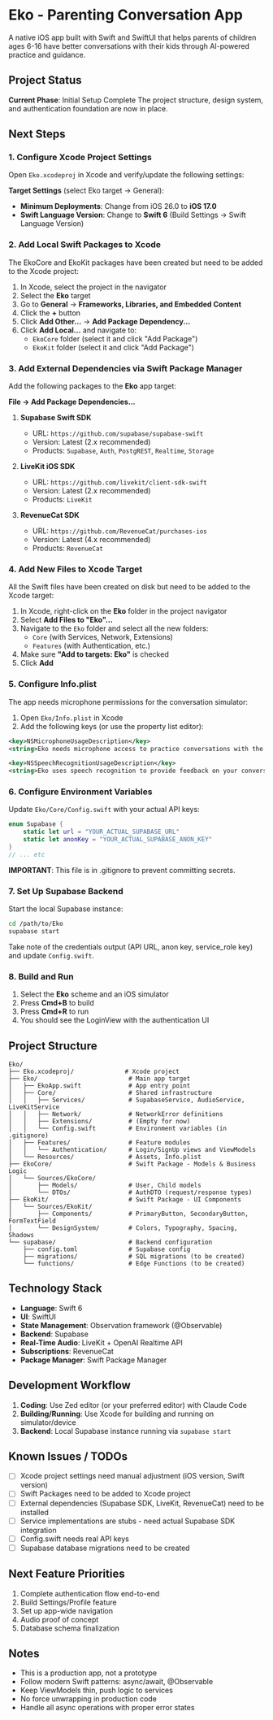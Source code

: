 # Eko - Parenting Conversation App

A native iOS app built with Swift and SwiftUI that helps parents of children ages 6-16 have better conversations with their kids through AI-powered practice and guidance.

## Project Status

**Current Phase**: Initial Setup Complete
The project structure, design system, and authentication foundation are now in place.

## Next Steps

### 1. Configure Xcode Project Settings

Open `Eko.xcodeproj` in Xcode and verify/update the following settings:

**Target Settings** (select Eko target → General):
- **Minimum Deployments**: Change from iOS 26.0 to **iOS 17.0**
- **Swift Language Version**: Change to **Swift 6** (Build Settings → Swift Language Version)

### 2. Add Local Swift Packages to Xcode

The EkoCore and EkoKit packages have been created but need to be added to the Xcode project:

1. In Xcode, select the project in the navigator
2. Select the **Eko** target
3. Go to **General** → **Frameworks, Libraries, and Embedded Content**
4. Click the **+** button
5. Click **Add Other...** → **Add Package Dependency...**
6. Click **Add Local...** and navigate to:
   - `EkoCore` folder (select it and click "Add Package")
   - `EkoKit` folder (select it and click "Add Package")

### 3. Add External Dependencies via Swift Package Manager

Add the following packages to the **Eko** app target:

**File → Add Package Dependencies...**

1. **Supabase Swift SDK**
   - URL: `https://github.com/supabase/supabase-swift`
   - Version: Latest (2.x recommended)
   - Products: `Supabase`, `Auth`, `PostgREST`, `Realtime`, `Storage`

2. **LiveKit iOS SDK**
   - URL: `https://github.com/livekit/client-sdk-swift`
   - Version: Latest (2.x recommended)
   - Products: `LiveKit`

3. **RevenueCat SDK**
   - URL: `https://github.com/RevenueCat/purchases-ios`
   - Version: Latest (4.x recommended)
   - Products: `RevenueCat`

### 4. Add New Files to Xcode Target

All the Swift files have been created on disk but need to be added to the Xcode target:

1. In Xcode, right-click on the **Eko** folder in the project navigator
2. Select **Add Files to "Eko"...**
3. Navigate to the `Eko` folder and select all the new folders:
   - `Core` (with Services, Network, Extensions)
   - `Features` (with Authentication, etc.)
4. Make sure **"Add to targets: Eko"** is checked
5. Click **Add**

### 5. Configure Info.plist

The app needs microphone permissions for the conversation simulator:

1. Open `Eko/Info.plist` in Xcode
2. Add the following keys (or use the property list editor):

```xml
<key>NSMicrophoneUsageDescription</key>
<string>Eko needs microphone access to practice conversations with the AI simulator.</string>

<key>NSSpeechRecognitionUsageDescription</key>
<string>Eko uses speech recognition to provide feedback on your conversations.</string>
```

### 6. Configure Environment Variables

Update `Eko/Core/Config.swift` with your actual API keys:

```swift
enum Supabase {
    static let url = "YOUR_ACTUAL_SUPABASE_URL"
    static let anonKey = "YOUR_ACTUAL_SUPABASE_ANON_KEY"
}
// ... etc
```

**IMPORTANT**: This file is in .gitignore to prevent committing secrets.

### 7. Set Up Supabase Backend

Start the local Supabase instance:

```bash
cd /path/to/Eko
supabase start
```

Take note of the credentials output (API URL, anon key, service_role key) and update `Config.swift`.

### 8. Build and Run

1. Select the **Eko** scheme and an iOS simulator
2. Press **Cmd+B** to build
3. Press **Cmd+R** to run
4. You should see the LoginView with the authentication UI

## Project Structure

```
Eko/
├── Eko.xcodeproj/              # Xcode project
├── Eko/                         # Main app target
│   ├── EkoApp.swift             # App entry point
│   ├── Core/                    # Shared infrastructure
│   │   ├── Services/            # SupabaseService, AudioService, LiveKitService
│   │   ├── Network/             # NetworkError definitions
│   │   ├── Extensions/          # (Empty for now)
│   │   └── Config.swift         # Environment variables (in .gitignore)
│   ├── Features/                # Feature modules
│   │   └── Authentication/      # Login/SignUp views and ViewModels
│   └── Resources/               # Assets, Info.plist
├── EkoCore/                     # Swift Package - Models & Business Logic
│   └── Sources/EkoCore/
│       ├── Models/              # User, Child models
│       └── DTOs/                # AuthDTO (request/response types)
├── EkoKit/                      # Swift Package - UI Components
│   └── Sources/EkoKit/
│       ├── Components/          # PrimaryButton, SecondaryButton, FormTextField
│       └── DesignSystem/        # Colors, Typography, Spacing, Shadows
└── supabase/                    # Backend configuration
    ├── config.toml              # Supabase config
    ├── migrations/              # SQL migrations (to be created)
    └── functions/               # Edge Functions (to be created)
```

## Technology Stack

- **Language**: Swift 6
- **UI**: SwiftUI
- **State Management**: Observation framework (@Observable)
- **Backend**: Supabase
- **Real-Time Audio**: LiveKit + OpenAI Realtime API
- **Subscriptions**: RevenueCat
- **Package Manager**: Swift Package Manager

## Development Workflow

1. **Coding**: Use Zed editor (or your preferred editor) with Claude Code
2. **Building/Running**: Use Xcode for building and running on simulator/device
3. **Backend**: Local Supabase instance running via `supabase start`

## Known Issues / TODOs

- [ ] Xcode project settings need manual adjustment (iOS version, Swift version)
- [ ] Swift Packages need to be added to Xcode project
- [ ] External dependencies (Supabase SDK, LiveKit, RevenueCat) need to be installed
- [ ] Service implementations are stubs - need actual Supabase SDK integration
- [ ] Config.swift needs real API keys
- [ ] Supabase database migrations need to be created

## Next Feature Priorities

1. Complete authentication flow end-to-end
2. Build Settings/Profile feature
3. Set up app-wide navigation
4. Audio proof of concept
5. Database schema finalization

## Notes

- This is a production app, not a prototype
- Follow modern Swift patterns: async/await, @Observable
- Keep ViewModels thin, push logic to services
- No force unwrapping in production code
- Handle all async operations with proper error states
